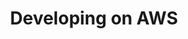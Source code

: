 ---
title: "Developing on AWS"
courseThumb: images/courses/aws.jpg
# page title background image
bg_image: ""
# meta description
description : "Develop secure and scalable cloud applications by understanding how to use the AWS Software Development Kit on this three day course."
---
